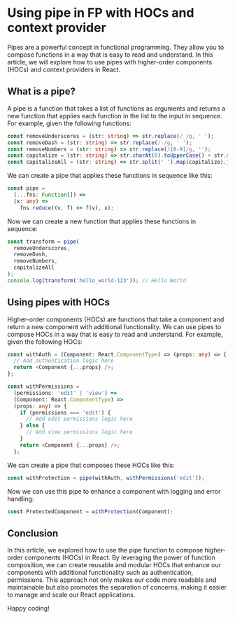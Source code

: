 # Using pipe in FP with HOCs and context provider

Pipes are a powerful concept in functional programming. They allow you to compose functions in a way that is easy to read and understand. In this article, we will explore how to use pipes with higher-order components (HOCs) and context providers in React.

## What is a pipe?

A pipe is a function that takes a list of functions as arguments and returns a new function that applies each function in the list to the input in sequence. For example, given the following functions:

```ts
const removeUnderscores = (str: string) => str.replace(/_/g, ' ');
const removeDash = (str: string) => str.replace(/-/g, ' ');
const removeNumbers = (str: string) => str.replace(/[0-9]/g, '');
const capitalize = (str: string) => str.charAt(0).toUpperCase() + str.slice(1);
const capitalizeAll = (str: string) => str.split(' ').map(capitalize).join(' ');
```

We can create a pipe that applies these functions in sequence like this:

```ts
const pipe =
  (...fns: Function[]) =>
  (x: any) =>
    fns.reduce((v, f) => f(v), x);
```

Now we can create a new function that applies these functions in sequence:

```ts
const transform = pipe(
  removeUnderscores,
  removeDash,
  removeNumbers,
  capitalizeAll
);
console.log(transform('hello_world-123')); // Hello World
```

## Using pipes with HOCs

Higher-order components (HOCs) are functions that take a component and return a new component with additional functionality. We can use pipes to compose HOCs in a way that is easy to read and understand. For example, given the following HOCs:

```ts
const withAuth = (Component: React.ComponentType) => (props: any) => {
  // Add authentication logic here
  return <Component {...props} />;
};

const withPermissions =
  (permissions: 'edit' | 'view') =>
  (Component: React.ComponentType) =>
  (props: any) => {
    if (permissions === 'edit') {
      // Add edit permissions logic here
    } else {
      // Add view permissions logic here
    }
    return <Component {...props} />;
  };
```

We can create a pipe that composes these HOCs like this:

```ts
const withProtection = pipe(withAuth, withPermissions('edit'));
```

Now we can use this pipe to enhance a component with logging and error handling:

```ts
const ProtectedComponent = withProtection(Component);
```

## Conclusion

In this article, we explored how to use the pipe function to compose higher-order components (HOCs) in React. By leveraging the power of function composition, we can create reusable and modular HOCs that enhance our components with additional functionality such as authentication, permissions. This approach not only makes our code more readable and maintainable but also promotes the separation of concerns, making it easier to manage and scale our React applications.

Happy coding!
